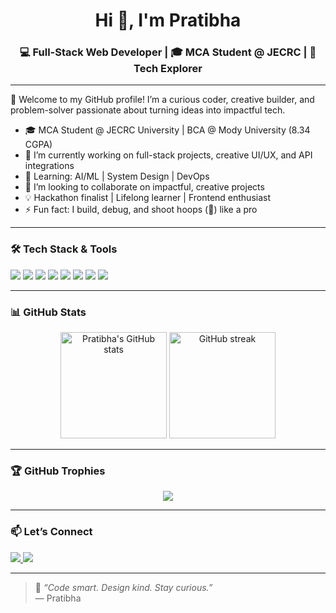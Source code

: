 <h1 align="center">Hi 👋, I'm Pratibha</h1>
<h3 align="center">💻 Full-Stack Web Developer | 🎓 MCA Student @ JECRC | 🚀 Tech Explorer</h3>

---

🌟 Welcome to my GitHub profile! I’m a curious coder, creative builder, and problem-solver passionate about turning ideas into impactful tech.

- 🎓 MCA Student @ JECRC University | BCA @ Mody University (8.34 CGPA)
- 🔭 I’m currently working on full-stack projects, creative UI/UX, and API integrations
- 🌱 Learning: AI/ML | System Design | DevOps
- 👯 I’m looking to collaborate on impactful, creative projects
- 💡 Hackathon finalist | Lifelong learner | Frontend enthusiast
- ⚡ Fun fact: I build, debug, and shoot hoops (🏀) like a pro

---

### 🛠️ Tech Stack & Tools

<p align="left">
  <img src="https://img.shields.io/badge/HTML5-E34F26?style=for-the-badge&logo=html5&logoColor=white"/>
  <img src="https://img.shields.io/badge/CSS3-1572B6?style=for-the-badge&logo=css3&logoColor=white"/>
  <img src="https://img.shields.io/badge/JavaScript-F7DF1E?style=for-the-badge&logo=javascript&logoColor=black"/>
  <img src="https://img.shields.io/badge/React-20232A?style=for-the-badge&logo=react&logoColor=61DAFB"/>
  <img src="https://img.shields.io/badge/Node.js-339933?style=for-the-badge&logo=nodedotjs&logoColor=white"/>
  <img src="https://img.shields.io/badge/MongoDB-4EA94B?style=for-the-badge&logo=mongodb&logoColor=white"/>
  <img src="https://img.shields.io/badge/C++-00599C?style=for-the-badge&logo=c%2B%2B&logoColor=white"/>
  <img src="https://img.shields.io/badge/Git-F05032?style=for-the-badge&logo=git&logoColor=white"/>
</p>

---

### 📊 GitHub Stats

<p align="center">
  <img src="https://github-readme-stats.vercel.app/api?username=pratzz-00&show_icons=true&theme=radical" alt="Pratibha's GitHub stats" height="170px"/>
  <img src="https://github-readme-streak-stats.herokuapp.com/?user=pratzz-00&theme=radical" alt="GitHub streak" height="170px"/>
</p>

---

### 🏆 GitHub Trophies

<p align="center">
  <img src="https://github-profile-trophy.vercel.app/?username=pratzz-00&theme=radical&no-frame=true&column=4" />
</p>

---

### 📫 Let’s Connect

<p align="left">
  <a href="https://www.linkedin.com/in/pratibha-sheoran" target="_blank">
    <img src="https://img.shields.io/badge/LinkedIn-blue?style=for-the-badge&logo=linkedin&logoColor=white"/>
  </a>
  <a href="mailto:pratzz.official@gmail.com">
    <img src="https://img.shields.io/badge/Email-D14836?style=for-the-badge&logo=gmail&logoColor=white"/>
  </a>
</p>

---

> 🚀 *“Code smart. Design kind. Stay curious.”*  
> — Pratibha
